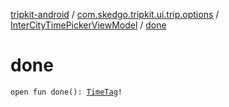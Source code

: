 [tripkit-android](../../index.md) / [com.skedgo.tripkit.ui.trip.options](../index.md) / [InterCityTimePickerViewModel](index.md) / [done](./done.md)

# done

`open fun done(): `[`TimeTag`](../../com.skedgo.tripkit.common.model/-time-tag/index.md)`!`